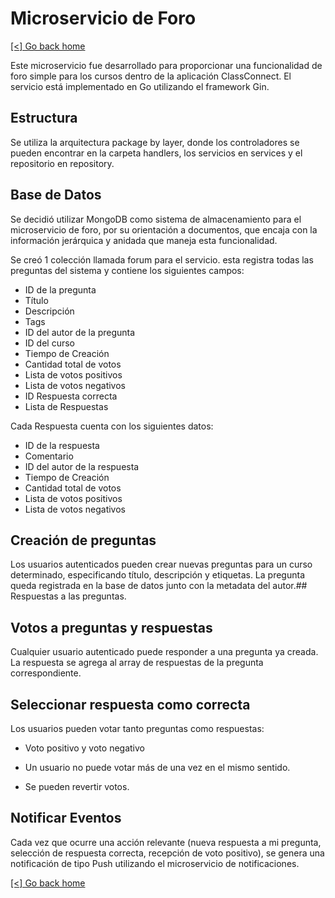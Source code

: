 # Microservicio de Foro

[[<] Go back home](../README.md)

Este microservicio fue desarrollado para proporcionar una funcionalidad de foro simple para los cursos dentro de la aplicación ClassConnect. El servicio está implementado en Go utilizando el framework Gin.

## Estructura

Se utiliza la arquitectura package by layer, donde los controladores se pueden encontrar en la carpeta handlers, los servicios en services y el repositorio en repository.

## Base de Datos

Se decidió utilizar MongoDB como sistema de almacenamiento para el microservicio de foro, por su orientación a documentos, que encaja con la información jerárquica y anidada que maneja esta funcionalidad.

Se creó 1 colección llamada forum para el servicio. esta registra todas las preguntas del sistema y contiene los siguientes campos:

 - ID de la pregunta
 - Título
 - Descripción
 - Tags
 - ID del autor de la pregunta
 - ID del curso
 - Tiempo de Creación
 - Cantidad total de votos
 - Lista de votos positivos
 - Lista de votos negativos
 - ID Respuesta correcta
 - Lista de Respuestas

Cada Respuesta cuenta con los siguientes datos:

 - ID de la respuesta
 - Comentario
 - ID del autor de la respuesta
 - Tiempo de Creación
 - Cantidad total de votos
 - Lista de votos positivos
 - Lista de votos negativos

## Creación de preguntas
Los usuarios autenticados pueden crear nuevas preguntas para un curso determinado, especificando título, descripción y etiquetas. La pregunta queda registrada en la base de datos junto con la metadata del autor.## Respuestas a las preguntas.

## Votos a preguntas y respuestas

Cualquier usuario autenticado puede responder a una pregunta ya creada. La respuesta se agrega al array de respuestas de la pregunta correspondiente.

## Seleccionar respuesta como correcta
Los usuarios pueden votar tanto preguntas como respuestas:

 - Voto positivo y voto negativo

 - Un usuario no puede votar más de una vez en el mismo sentido.

 - Se pueden revertir votos.

## Notificar Eventos

Cada vez que ocurre una acción relevante (nueva respuesta a mi pregunta, selección de respuesta correcta, recepción de voto positivo), se genera una notificación de tipo Push utilizando el microservicio de notificaciones.



[[<] Go back home](../README.md)
